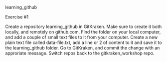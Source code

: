 learning_github

Exercise #1

Create a repository learning_github in GitKraken. Make sure to create it both locally, and remotely on github.com.
Find the folder on your local computer, and add a couple of small text files to it from your computer.
Create a new plain text file called data-file.txt, add a line or 2 of content to it and save it to the learning_github folder.
Go to GitKraken, and commit the change with an approriate message.
Switch repos back to the gitkraken_workshop repo.
